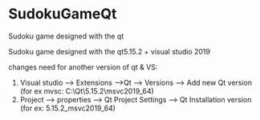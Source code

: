 # SudokuGameQt

Sudoku game designed with the qt

Sudoku game designed with the qt5.15.2 + visual studio 2019

changes need for another version of qt & VS: 
1. Visual studio --> Extensions -->Qt --> Versions --> Add new Qt version (for ex mvsc: C:\Qt\5.15.2\msvc2019_64) 
2. Project --> properties --> Qt Project Settings --> Qt Installation version (for ex: 5.15.2_msvc2019_64)
